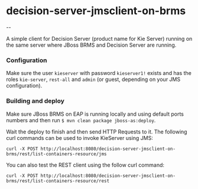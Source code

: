 # decision-server-jmsclient-on-brms
--

A simple client for Decision Server (product name for Kie Server) running on the same server where JBoss BRMS and Decision Server are running.

### Configuration

Make sure the user `kieserver` with password `kieserver1!` exists and has the roles `kie-server`, `rest-all` and `admin` (or guest, depending on your JMS configuration).

### Building and deploy

Make sure JBoss BRMS on EAP is running locally and using default ports numbers and then run `$ mvn clean package jboss-as:deploy`. 

Wait the deploy to finish and then send HTTP Requests to it. The following curl commands can be used to invoke KieServer using JMS:

~~~
curl -X POST http://localhost:8080/decision-server-jmsclient-on-brms/rest/list-containers-resource/jms
~~~

You can also test the REST client using the follow curl command:

~~~
curl -X POST http://localhost:8080/decision-server-jmsclient-on-brms/rest/list-containers-resource/rest
~~~


